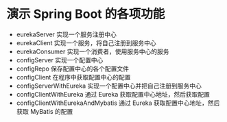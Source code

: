 # 演示 Spring Boot 的各项功能

* eurekaServer  实现一个服务注册中心
* eurekaClient  实现一个服务，将自己注册到服务中心
* eurekaConsumer 实现一个消费者，使用服务中心的服务
* configServer  实现一个配置中心
* configRepo  保存配置中心的各个配置文件
* configClient  在程序中获取配置中心的配置
* configServerWithEureka  实现一个配置中心并把自己注册到服务中心
* configClientWithEureka  通过 Eureka 获取配置中心地址，然后获取配置
* configClientWithEurekaAndMybatis  通过 Eureka 获取配置中心地址，然后获取 MyBatis 的配置
